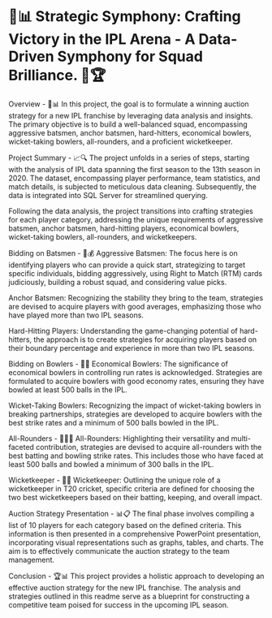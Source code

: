 # 🎻📊 Strategic Symphony: Crafting Victory in the IPL Arena - A Data-Driven Symphony for Squad Brilliance. 🏏🏆

Overview - 🌟📊
In this project, the goal is to formulate a winning auction strategy for a new IPL franchise by leveraging data analysis and insights. The primary objective is to build a well-balanced squad, encompassing aggressive batsmen, anchor batsmen, hard-hitters, economical bowlers, wicket-taking bowlers, all-rounders, and a proficient wicketkeeper.

Project Summary - 📈🔍
The project unfolds in a series of steps, starting with the analysis of IPL data spanning the first season to the 13th season in 2020. The dataset, encompassing player performance, team statistics, and match details, is subjected to meticulous data cleaning. Subsequently, the data is integrated into SQL Server for streamlined querying.

Following the data analysis, the project transitions into crafting strategies for each player category, addressing the unique requirements of aggressive batsmen, anchor batsmen, hard-hitting players, economical bowlers, wicket-taking bowlers, all-rounders, and wicketkeepers.

Bidding on Batsmen - 🏏💰
Aggressive Batsmen: The focus here is on identifying players who can provide a quick start, strategizing to target specific individuals, bidding aggressively, using Right to Match (RTM) cards judiciously, building a robust squad, and considering value picks.

Anchor Batsmen: Recognizing the stability they bring to the team, strategies are devised to acquire players with good averages, emphasizing those who have played more than two IPL seasons.

Hard-Hitting Players: Understanding the game-changing potential of hard-hitters, the approach is to create strategies for acquiring players based on their boundary percentage and experience in more than two IPL seasons.

Bidding on Bowlers - 🎳💵
Economical Bowlers: The significance of economical bowlers in controlling run rates is acknowledged. Strategies are formulated to acquire bowlers with good economy rates, ensuring they have bowled at least 500 balls in the IPL.

Wicket-Taking Bowlers: Recognizing the impact of wicket-taking bowlers in breaking partnerships, strategies are developed to acquire bowlers with the best strike rates and a minimum of 500 balls bowled in the IPL.

All-Rounders - 🏏🏏🎳
All-Rounders: Highlighting their versatility and multi-faceted contribution, strategies are devised to acquire all-rounders with the best batting and bowling strike rates. This includes those who have faced at least 500 balls and bowled a minimum of 300 balls in the IPL.

Wicketkeeper - 🧤🏏
Wicketkeeper: Outlining the unique role of a wicketkeeper in T20 cricket, specific criteria are defined for choosing the two best wicketkeepers based on their batting, keeping, and overall impact.

Auction Strategy Presentation - 📊📋
The final phase involves compiling a list of 10 players for each category based on the defined criteria. This information is then presented in a comprehensive PowerPoint presentation, incorporating visual representations such as graphs, tables, and charts. The aim is to effectively communicate the auction strategy to the team management.

Conclusion - 🏆📊
This project provides a holistic approach to developing an effective auction strategy for the new IPL franchise. The analysis and strategies outlined in this readme serve as a blueprint for constructing a competitive team poised for success in the upcoming IPL season.
